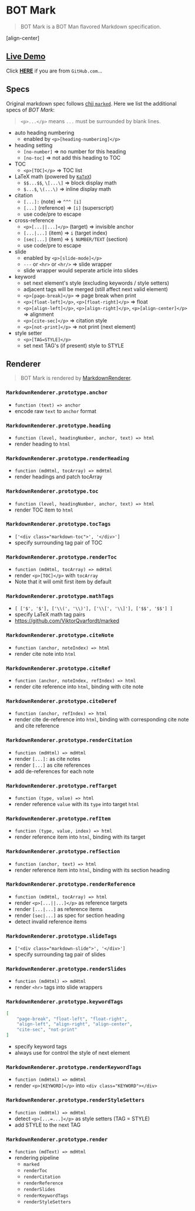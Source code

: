 ﻿# BOT Mark

> BOT Mark is a BOT Man flavored Markdown specification.

[align-center]

## [Live Demo](BOT-Mark-Demo.md)

Click **[HERE](https://BOT-Man-JL.github.io/articles/?post=misc/BOT-Mark-Demo)** if you are from `GitHub.com`...

## Specs

Original markdown spec follows [chjj `marked`](https://github.com/chjj/marked).
Here we list the additional specs of _BOT Mark_:

> `<p>...</p>` means `...` must be surrounded by blank lines.

- auto heading numbering
  - enabled by `<p>[heading-numbering]</p>`
- heading setting
  - `[no-number]` => no number for this heading
  - `[no-toc]` => not add this heading to TOC
- TOC
  - `<p>[TOC]</p>` => TOC list
- LaTeX math (powered by [`KaTeX`](https://github.com/Khan/KaTeX))
  - `$$...$$`, `\[...\]` => block display math
  - `$...$`, `\(...\)` => inline display math
- citation
  - `[...]:` (note) => `^^^ [i]`
  - `[...]` (reference) => `[i]` (superscript)
  - use code/pre to escape
- cross-reference
  - `<p>[...||...]</p>` (target) => invisible anchor
  - `[...|...]` (item) => `i` (target index)
  - `[sec|...]` (item) => `§ NUMBER/TEXT` (section)
  - use code/pre to escape
- slide
  - enabled by `<p>[slide-mode]</p>`
  - `---` or `<hr>` or `<hr/>` => slide wrapper
  - slide wrapper would seperate article into slides
- keyword
  - set next element's style (excluding keywords / style setters)
  - adjacent tags will be merged (still affect next valid element)
  - `<p>[page-break]</p>` => page break when print
  - `<p>[float-left]</p>`, `<p>[float-right]</p>` => float
  - `<p>[align-left]</p>`, `<p>[align-right]</p>`, `<p>[align-center]</p>` => alignment
  - `<p>[cite-sec]</p>` => citation style
  - `<p>[not-print]</p>` => not print (next element)
- style setter
  - `<p>[TAG=STYLE]</p>`
  - set next TAG's (if present) style to STYLE

## Renderer

> BOT Mark is rendered by [MarkdownRenderer](../../javascripts/bot-mark.js).

### `MarkdownRenderer.prototype.anchor`

- `function (text) => anchor`
- encode raw `text` to `anchor` format

### `MarkdownRenderer.prototype.heading`

- `function (level, headingNumber, anchor, text) => html`
- render heading to `html`

### `MarkdownRenderer.prototype.renderHeading`

- `function (mdHtml, tocArray) => mdHtml`
- render headings and patch tocArray

### `MarkdownRenderer.prototype.toc`

- `function (level, headingNumber, anchor, text) => html`
- render TOC item to `html`

### `MarkdownRenderer.prototype.tocTags`

- `['<div class="markdown-toc">', '</div>']`
- specify surrounding tag pair of TOC

### `MarkdownRenderer.prototype.renderToc`

- `function (mdHtml, tocArray) => mdHtml`
- render `<p>[TOC]</p>` with `tocArray`
- Note that it will omit first item by default

### `MarkdownRenderer.prototype.mathTags`

- `[ ['$', '$'], ['\\(', '\\)'], ['\\[', '\\]'], ['$$', '$$'] ]`
- specify LaTeX math tag pairs
- https://github.com/ViktorQvarfordt/marked

### `MarkdownRenderer.prototype.citeNote`

- `function (anchor, noteIndex) => html`
- render cite note into `html`

### `MarkdownRenderer.prototype.citeRef`

- `function (anchor, noteIndex, refIndex) => html`
- render cite reference into `html`, binding with cite note

### `MarkdownRenderer.prototype.citeDeref`

- `function (anchor, refIndex) => html`
- render cite de-reference into `html`, binding with corresponding cite note and cite reference

### `MarkdownRenderer.prototype.renderCitation`

- `function (mdHtml) => mdHtml`
- render `[...]:` as cite notes
- render `[...]` as cite references
- add de-references for each note

### `MarkdownRenderer.prototype.refTarget`

- `function (type, value) => html`
- render reference `value` with its `type` into target `html`

### `MarkdownRenderer.prototype.refItem`

- `function (type, value, index) => html`
- render reference item into `html`, binding with its target

### `MarkdownRenderer.prototype.refSection`

- `function (anchor, text) => html`
- render reference item into `html`, binding with its section heading

### `MarkdownRenderer.prototype.renderReference`

- `function (mdHtml, tocArray) => html`
- render `<p>[...||...]</p>` as reference targets
- render `[...|...]` as reference items
- render `[sec|...]` as spec for section heading
- detect invalid reference items

### `MarkdownRenderer.prototype.slideTags`

- `['<div class="markdown-slide">', '</div>']`
- specify surrounding tag pair of slides

### `MarkdownRenderer.prototype.renderSlides`

- `function (mdHtml) => mdHtml`
- render `<hr>` tags into slide wrappers

### `MarkdownRenderer.prototype.keywordTags`

``` json
[
    "page-break", "float-left", "float-right",
    "align-left", "align-right", "align-center",
    "cite-sec", "not-print"
]
```

- specify keyword tags
- always use for control the style of next element

### `MarkdownRenderer.prototype.renderKeywordTags`

- `function (mdHtml) => mdHtml`
- render `<p>[KEYWORD]</p>` into `<div class="KEYWORD"></div>`

### `MarkdownRenderer.prototype.renderStyleSetters`

- `function (mdHtml) => mdHtml`
- detect `<p>[...=...]</p>` as style setters (TAG = STYLE)
- add STYLE to the next TAG

### `MarkdownRenderer.prototype.render`

- `function (mdText) => mdHtml`
- rendering pipeline
  - `marked`
  - `renderToc`
  - `renderCitation`
  - `renderReference`
  - `renderSlides`
  - `renderKeywordTags`
  - `renderStyleSetters`
